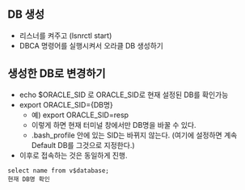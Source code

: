 ## DB 생성
- 리스너를 켜주고 (lsnrctl start) 
- DBCA 명령어를 실행시켜서 오라클 DB 생성하기 


## 생성한 DB로 변경하기 
- echo $ORACLE_SID 로 ORACLE_SID로 현재 설정된 DB를 확인가능
- export ORACLE_SID={DB명} 
  - 예) export ORACLE_SID=resp 
  - 이렇게 하면 현재 터미널 창에서만 DB명을 바꿀 수 있다.
  - .bash_profile 안에 있는 SID는 바뀌지 않는다. (여기에 설정하면 계속 Default DB를 그것으로 지정한다.) 
- 이후로 접속하는 것은 동일하게 진행. 
```
select name from v$database; 
현재 DB명 확인
```
